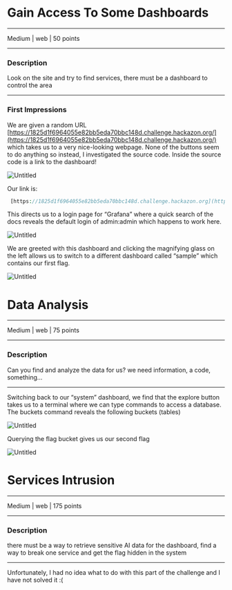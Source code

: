 # Gain Access To Some Dashboards

---

Medium | web | 50 points

---

### Description

Look on the site and try to find services, there must be a dashboard to control the area

---

### First Impressions

We are given a random URL [https://1825d1f6964055e82bb5eda70bbc148d.challenge.hackazon.org/](https://1825d1f6964055e82bb5eda70bbc148d.challenge.hackazon.org/)  which takes us to a very nice-looking webpage. None of the buttons seem to do anything so instead, I investigated the source code. Inside the source code is a link to the dashboard! 

![Untitled](https://s3-us-west-2.amazonaws.com/secure.notion-static.com/ead859dc-c912-4512-950e-4c517172db60/Untitled.png)

Our link is:

```php
 [https://1825d1f6964055e82bb5eda70bbc148d.challenge.hackazon.org](https://1825d1f6964055e82bb5eda70bbc148d.challenge.hackazon.org/)/8efwygs6p3gu7zmifcq0
```

This directs us to a login page for “Grafana” where a quick search of the docs reveals the default login of admin:admin which happens to work here. 

![Untitled](https://s3-us-west-2.amazonaws.com/secure.notion-static.com/875ac48f-10f5-4b06-ad0d-745ddcda6306/Untitled.png)

We are greeted with this dashboard and clicking the magnifying glass on the left allows us to switch to a different dashboard called “sample” which contains our first flag. 

![Untitled](https://s3-us-west-2.amazonaws.com/secure.notion-static.com/ab2cce5b-7a19-404f-9ad4-cbdd66239ad4/Untitled.png)

# Data Analysis

---

Medium | web | 75 points

---

### Description

Can you find and analyze the data for us? we need information, a code, something…

---

Switching back to our “system” dashboard, we find that the explore button takes us to a terminal where we can type commands to access a database. The buckets command reveals the following buckets (tables)

![Untitled](https://s3-us-west-2.amazonaws.com/secure.notion-static.com/6f82f54a-e125-4366-9aee-8bd5aa86ee91/Untitled.png)

Querying the flag bucket gives us our second flag 

![Untitled](https://s3-us-west-2.amazonaws.com/secure.notion-static.com/c989a99a-9213-4b2d-85de-4549e15bf156/Untitled.png)

# Services Intrusion

---

Medium | web | 175 points

---

### Description

there must be a way to retrieve sensitive AI data for the dashboard, find a way to break one service and get the flag hidden in the system

---

Unfortunately, I had no idea what to do with this part of the challenge and I have not solved it :(
